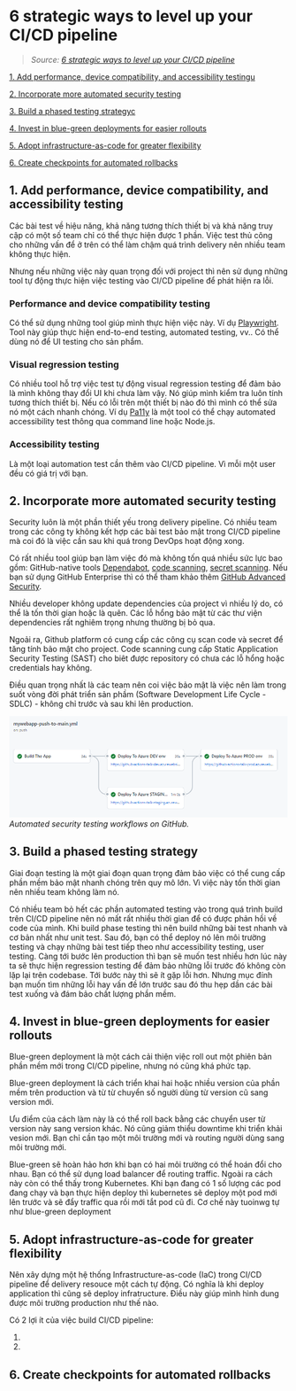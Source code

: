 # 6 strategic ways to level up your CI/CD pipeline

> _Source:
> [6 strategic ways to level up your CI/CD pipeline](https://github.blog/2022-07-19-6-strategic-ways-to-level-up-your-ci-cd-pipeline/)_

[1. Add performance, device compatibility, and accessibility testingu](#1-add-performance-device-compatibility-and-accessibility-testing)

[2. Incorporate more automated security testing](#2-incorporate-more-automated-security-testing)

[3. Build a phased testing strategyc](#3-build-a-phased-testing-strategy)

[4. Invest in blue-green deployments for easier rollouts](#4-invest-in-blue-green-deployments-for-easier-rollouts)

[5. Adopt infrastructure-as-code for greater flexibility](#5-adopt-infrastructure-as-code-for-greater-flexibility)

[6. Create checkpoints for automated rollbacks](#6-create-checkpoints-for-automated-rollbacks)

## 1. Add performance, device compatibility, and accessibility testing

Các bài test về hiệu năng, khả năng tương thích thiết bị và khả năng truy cập có một số team chỉ có
thể thực hiện được 1 phần. Việc test thủ công cho những vấn để ở trên có thể làm chậm quá trình
delivery nên nhiều team không thực hiện.

Nhưng nếu những việc này quan trọng đối với project thì nên sử dụng những tool tự động thực hiện
việc testing vào CI/CD pipeline để phát hiện ra lỗi.

### Performance and device compatibility testing

Có thể sử dụng những tool giúp mình thực hiện việc này. Ví dụ
[Playwright](https://github.com/microsoft/playwright). Tool này giúp thực hiện end-to-end testing,
automated testing, vv.. Có thể dùng nó để UI testing cho sản phẩm.

### Visual regression testing

Có nhiều tool hỗ trợ việc test tự động visual regression testing để đảm bảo là mình không thay đổi
UI khi chưa làm vậy. Nó giúp mình kiểm tra luôn tính tương thích thiết bị. Nếu có lỗi trên một thiết
bị nào đó thì mình có thể sửa nó một cách nhanh chóng. Ví dụ [Pa11y](https://github.com/pa11y/pa11y)
là một tool có thể chạy automated accessibility test thông qua command line hoặc Node.js.

### Accessibility testing

Là một loại automation test cần thêm vào CI/CD pipeline. Vì mỗi một user đều có giá trị với bạn.

## 2. Incorporate more automated security testing

Security luôn là một phần thiết yếu trong delivery pipeline. Có nhiều team trong các công ty không
kết hợp các bài test bảo mật trong CI/CD pipeline mà coi đó là việc cần sau khi quá trong DevOps
hoạt động xong.

Có rất nhiều tool giúp bạn làm việc đó mà không tốn quá nhiều sức lực bao gồm: GitHub-native tools
[Dependabot](https://docs.github.com/en/code-security/dependabot/dependabot-security-updates/configuring-dependabot-security-updates),
[code scanning](https://docs.github.com/en/code-security/code-scanning/automatically-scanning-your-code-for-vulnerabilities-and-errors/about-code-scanning-with-codeql),
[secret scanning](https://docs.github.com/en/code-security/secret-scanning/about-secret-scanning).
Nếu bạn sử dụng GitHub Enterprise thì có thể tham khảo thêm
[GitHub Advanced Security](https://docs.github.com/en/get-started/learning-about-github/about-github-advanced-security).

Nhiều developer không update dependencies của project vì nhiều lý do, có thể là tốn thời gian hoặc
là quên. Các lỗ hổng bảo mật từ các thư viện dependencies rất nghiêm trọng nhưng thường bị bỏ qua.

Ngoải ra, Github platform có cung cấp các công cụ scan code và secret để tăng tính bảo mật cho
project. Code scanning cung cấp Static Application Security Testing (SAST) cho biêt được repository
có chưa các lỗ hổng hoặc credentials hay không.

Điều quan trọng nhất là các team nên coi việc bảo mật là việc nên làm trong suốt vòng đời phát triển
sản phầm (Software Development Life Cycle - SDLC) - không chỉ trước và sau khi lên production.

![A screenshot of automated security testing workflows on GitHub.](../images/technical-stack/cicd-security.webp)
_Automated security testing workflows on GitHub._

## 3. Build a phased testing strategy

Giai đoạn testing là một giai đoạn quan trọng đảm bảo việc có thể cung cấp phần mềm bảo mật nhanh
chóng trên quy mô lớn. Vì việc này tốn thời gian nên nhiều team không làm nó.

Có nhiều team bỏ hết các phần automated testing vào trong quá trình build trên CI/CD pipeline nên nó
mất rất nhiều thời gian để có được phản hồi về code của mình. Khi build phase testing thì nên build
những bài test nhanh và cơ bản nhất như unit test. Sau đó, bạn có thể deploy nó lên môi trường
testing và chạy những bài test tiếp theo như accessibility testing, user testing. Càng tới bước lên
production thì bạn sẽ muốn test nhiều hơn lúc này ta sẽ thực hiện regression testing để đảm bảo
những lỗi trước đó không còn lặp lại trên codebase. Tới bước này thì sẽ ít gặp lỗi hơn. Nhưng mục
đính bạn muốn tìm những lỗi hay vấn đề lớn trước sau đó thu hẹp dần các bài test xuống và đám bảo
chất lượng phần mềm.

## 4. Invest in blue-green deployments for easier rollouts

Blue-green deployment là một cách cải thiện việc roll out một phiên bản phần mềm mới trong CI/CD
pipeline, nhưng nó cũng khá phức tạp.

Blue-green deployment là cách triển khai hai hoặc nhiều version của phần mềm trên production và từ
từ chuyển số người dùng từ version cũ sang version mới.

Ưu điểm của cách làm này là có thể roll back bằng các chuyển user từ version này sang version khác.
Nó cũng giảm thiểu downtime khi triển khải vesion mới. Bạn chỉ cần tạo một môi trường mới và routing
người dùng sang môi trường mới.

Blue-green sẽ hoàn hảo hơn khi bạn có hai môi trường có thể hoán đổi cho nhau. Bạn có thể sử dụng
load balancer để routing traffic. Ngoài ra cách này còn có thể thấy trong Kubernetes. Khi bạn đang
có 1 số lượng các pod đang chạy và bạn thực hiện deploy thì kubernetes sẽ deploy một pod mới lên
trước và sẽ đẩy traffic qua rồi mới tắt pod cũ đi. Cơ chế này tuoinwg tự như blue-green deployment

## 5. Adopt infrastructure-as-code for greater flexibility

Nên xây dựng một hệ thống Infrastructure-as-code (IaC) trong CI/CD pipeline để delivery resouce một
cách tự động. Có nghĩa là khi deploy application thì cũng sẽ deploy infratructure. Điều này giúp
mình hình dung được môi trường production như thế nào.

Có 2 lợi ít của việc build CI/CD pipeline:

1.

2.

## 6. Create checkpoints for automated rollbacks
